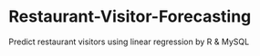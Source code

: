 # Restaurant-Visitor-Forecasting
Predict restaurant visitors using linear regression by R &amp; MySQL
